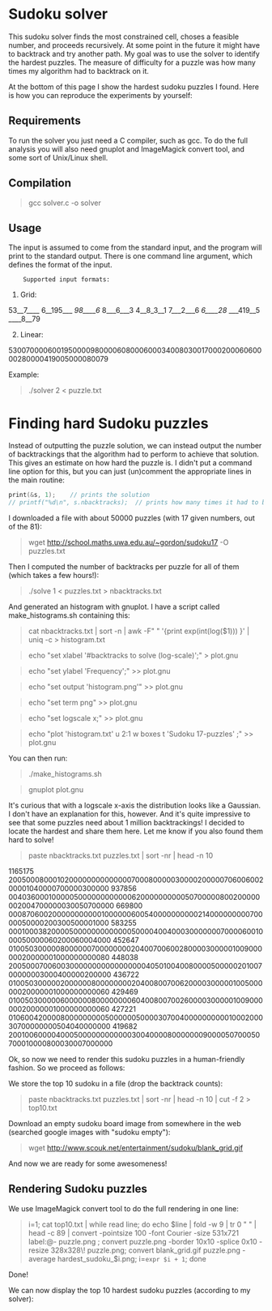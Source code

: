 Sudoku solver
======

This sudoku solver finds the most constrained cell, choses a feasible number, and proceeds recursively.
At some point in the future it might have to backtrack and try another path. 
My goal was to use the solver to identify the hardest puzzles. The measure of difficulty for a puzzle was how many times my algorithm had to backtrack on it. 

At the bottom of this page I show the hardest sudoku puzzles I found. Here is how you can reproduce the experiments by yourself:

Requirements
------

To run the solver you just need a C compiler, such as gcc. 
To do the full analysis you will also need gnuplot and ImageMagick convert tool, and some sort of Unix/Linux shell.

Compilation
------

> gcc solver.c -o solver
 
Usage
------


The input is assumed to come from the standard input, and the program will print to the standard output.
There is one command line argument, which defines the format of the input. 


        Supported input formats:
 
 1. Grid:
 
 53__7____
 6__195___
 _98____6_
 8___6___3
 4__8_3__1
 7___2___6
 _6____28_
 ___419__5
 ____8__79
 
 2. Linear:
 
 530070000600195000098000060800060003400803001700020006060000280000419005000080079

Example:

> ./solver 2 < puzzle.txt


Finding hard Sudoku puzzles
======

Instead of outputting the puzzle solution, we can instead output the number of backtrackings that the algorithm had to perform to achieve that solution. This gives an estimate on how hard the puzzle is.
I didn't put a command line option for this, but you can just (un)comment the appropriate lines in the main routine:

```C
print(&s, 1);    // prints the solution
// printf("%d\n", s.nbacktracks);  // prints how many times it had to backtrack
```

I downloaded a file with about 50000 puzzles (with 17 given numbers, out of the 81):

> wget http://school.maths.uwa.edu.au/~gordon/sudoku17 -O puzzles.txt

Then I computed the number of backtracks per puzzle for all of them (which takes a few hours!):

> ./solve 1 < puzzles.txt > nbacktracks.txt

And generated an histogram with gnuplot. I have a script called make_histograms.sh containing this:

> cat nbacktracks.txt | sort -n | awk -F" " '{print exp(int(log($1))) }' | uniq -c > histogram.txt

> echo "set xlabel '#backtracks to solve (log-scale)';"               > plot.gnu

> echo "set ylabel 'Frequency';"                             >> plot.gnu

> echo "set output 'histogram.png'"                     >> plot.gnu

> echo "set term png"                                        >> plot.gnu

> echo "set logscale x;"                        >> plot.gnu

> echo "plot 'histogram.txt' u 2:1 w boxes t 'Sudoku 17-puzzles' ;"  >> plot.gnu


You can then run: 
 
> ./make_histograms.sh

> gnuplot plot.gnu





It's curious that with a logscale x-axis the distribution looks like a Gaussian. I don't have an explanation for this, however. And it's quite impressive to see that some puzzles need about 1 million backtrackings!
I decided to locate the hardest and share them here. Let me know if you also found them hard to solve!


> paste nbacktracks.txt puzzles.txt | sort -nr | head -n 10

1165175 200500080001020000000000000070008000003000020000070600600200001040000700000300000
937856 004036000100000500000000000062000000000050700000800200000002004700000030050700000
669800 000870600200000000000100000060054000000000021400000000070000050000200300500001000
583255 000100038200005000000000000050000400400030000000700006001000050000060200060004000
452647 010050300000800000070000000020400700600280000300000100900000020000001000000000080
448038 200500070060030000000000000000040501004008000050000020100700000003000400000200000
436722 010050300000200000080000000020400800700620000300000100500000020000001000000000060
429469 010050300000600000080000000060400800700260000300000100900000020000001000000000060
427221 010600420000800000000050000005000030700400000000001000200030700000000504040000000
419682 200100600004000500000000000030040000800000009000050700050700010000800030007000000

Ok, so now we need to render this sudoku puzzles in a human-friendly fashion. So we proceed as follows:

We store the top 10 sudoku in a file (drop the backtrack counts):

> paste nbacktracks.txt puzzles.txt | sort -nr | head -n 10 | cut -f 2 > top10.txt

Download an empty sudoku board image from somewhere in the web (searched google images with "sudoku empty"):

> wget http://www.scouk.net/entertainment/sudoku/blank_grid.gif

And now we are ready for some awesomeness! 

Rendering Sudoku puzzles
------

We use ImageMagick convert tool to do the full rendering in one line:

> i=1; cat top10.txt | while read line;  do echo $line | fold -w 9 | tr 0 " " | head -c 89 | convert  -pointsize 100 -font Courier -size 531x721 label:@- puzzle.png ; convert puzzle.png -border 10x10 -splice 0x10 -resize 328x328\! puzzle.png; convert blank_grid.gif puzzle.png -average hardest_sudoku_$i.png; i=`expr $i + 1`; done

Done!

We can now display the top 10 hardest sudoku puzzles (according to my solver): 
